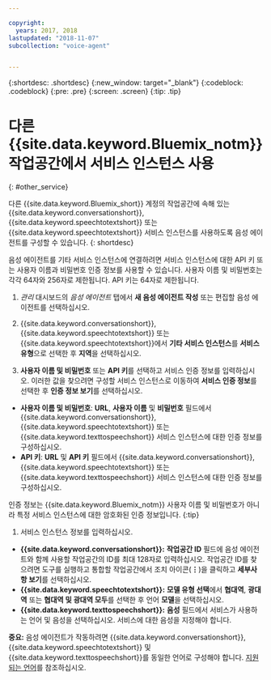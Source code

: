```yaml
---

copyright:
  years: 2017, 2018
lastupdated: "2018-11-07"
subcollection: "voice-agent"


---
```


{:shortdesc: .shortdesc}
{:new_window: target="_blank"}
{:codeblock: .codeblock}
{:pre: .pre}
{:screen: .screen}
{:tip: .tip}


# 다른 {{site.data.keyword.Bluemix_notm}} 작업공간에서 서비스 인스턴스 사용
{: #other_service}

다른 {{site.data.keyword.Bluemix_short}} 계정의 작업공간에 속해 있는 {{site.data.keyword.conversationshort}}, {{site.data.keyword.speechtotextshort}} 또는 {{site.data.keyword.speechtotextshort}} 서비스 인스턴스를 사용하도록 음성 에이전트를 구성할 수 있습니다.
{: shortdesc}

음성 에이전트를 기타 서비스 인스턴스에 연결하려면 서비스 인스턴스에 대한 API 키 또는 사용자 이름과 비밀번호 인증 정보를 사용할 수 있습니다. 사용자 이름 및 비밀번호는 각각 64자와 256자로 제한됩니다. API 키는 64자로 제한됩니다. 

1. _관리_ 대시보드의 _음성 에이전트_ 탭에서 **새 음성 에이전트 작성** 또는 편집할 음성 에이전트를 선택하십시오.

1. {{site.data.keyword.conversationshort}}, {{site.data.keyword.speechtotextshort}} 또는 {{site.data.keyword.speechtotextshort}}에서 **기타 서비스 인스턴스**를 **서비스 유형**으로 선택한 후 **지역**을 선택하십시오.

1. **사용자 이름 및 비밀번호** 또는 **API 키**를 선택하고 서비스 인증 정보를 입력하십시오.
  이러한 값을 찾으려면 구성할 서비스 인스턴스로 이동하여 **서비스 인증 정보**를 선택한 후 **인증 정보 보기**를 선택하십시오.

  * **사용자 이름 및 비밀번호**: **URL**, **사용자 이름** 및 **비밀번호** 필드에서 {{site.data.keyword.conversationshort}}, {{site.data.keyword.speechtotextshort}} 또는 {{site.data.keyword.texttospeechshort}} 서비스 인스턴스에 대한 인증 정보를 구성하십시오.
  * **API 키**: **URL** 및 **API 키** 필드에서 {{site.data.keyword.conversationshort}}, {{site.data.keyword.speechtotextshort}} 또는 {{site.data.keyword.texttospeechshort}} 서비스 인스턴스에 대한 인증 정보를 구성하십시오.

  인증 정보는 {{site.data.keyword.Bluemix_notm}} 사용자 이름 및 비밀번호가 아니라 특정 서비스 인스턴스에 대한 암호화된 인증 정보입니다.
  {:tip}

1. 서비스 인스턴스 정보를 입력하십시오.

  * **{{site.data.keyword.conversationshort}}:** **작업공간 ID** 필드에 음성 에이전트와 함께 사용할 작업공간의 ID를 최대 128자로 입력하십시오. 작업공간 ID를 찾으려면 도구를 실행하고 통합할 작업공간에서 조치 아이콘(**&vellip;**)을 클릭하고 **세부사항 보기**를 선택하십시오.
  * **{{site.data.keyword.speechtotextshort}}:** **모델 유형 선택**에서 **협대역**, **광대역** 또는 **협대역 및 광대역 모두**를 선택한 후 언어 **모델**을 선택하십시오.
  * **{{site.data.keyword.texttospeechshort}}:** **음성** 필드에서 서비스가 사용하는 언어 및 음성을 선택하십시오.  서비스에 대한 음성을 지정해야 합니다.

**중요:** 음성 에이전트가 작동하려면 {{site.data.keyword.conversationshort}}, {{site.data.keyword.speechtotextshort}} 및 {{site.data.keyword.texttospeechshort}}를 동일한 언어로 구성해야 합니다. [지원되는 언어](/docs/services/voice-agent?topic=voice-agent-about#supported-languages)를 참조하십시오.

